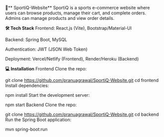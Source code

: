 🛒** SportiQ-Website**
SportiQ is a sports e-commerce website where users can browse products, manage their cart, and complete orders. Admins can manage products and view order details.


**🛠 Tech Stack**
Frontend: React.js (Vite), Bootstrap/Material-UI

Backend: Spring Boot, MySQL

Authentication: JWT (JSON Web Token)

Deployment: Vercel/Netlify (Frontend), Render/Heroku (Backend)

**💻 Installation**
Frontend
Clone the repo:


git clone https://github.com/pranuagrawal/SportiQ-Website.git
cd frontend
Install dependencies:


npm install
Start the development server:


npm start
Backend
Clone the repo:


git clone https://github.com/pranuagrawal/SportiQ-Website.git
cd backend
Run the Spring Boot application:


mvn spring-boot:run
